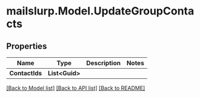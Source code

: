 # mailslurp.Model.UpdateGroupContacts
## Properties

Name | Type | Description | Notes
------------ | ------------- | ------------- | -------------
**ContactIds** | **List&lt;Guid&gt;** |  | 

[[Back to Model list]](../README.md#documentation-for-models) [[Back to API list]](../README.md#documentation-for-api-endpoints) [[Back to README]](../README.md)

